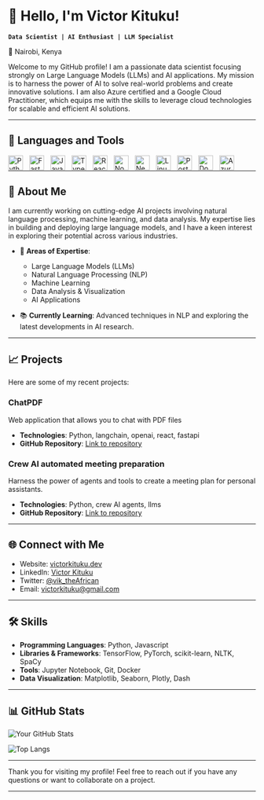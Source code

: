 # 👋 Hello, I'm Victor Kituku!

**`Data Scientist | AI Enthusiast | LLM Specialist`**

📍 Nairobi, Kenya

Welcome to my GitHub profile! I am a passionate data scientist focusing strongly on Large Language Models (LLMs) and AI applications. My mission is to harness the power of AI to solve real-world problems and create innovative solutions. I am also Azure certified and a Google Cloud Practitioner, which equips me with the skills to leverage cloud technologies for scalable and efficient AI solutions.

---

## 🧰 Languages and Tools

<img align="left" alt="Python" width="30px" style="padding-right:10px;" src="https://cdn.jsdelivr.net/gh/devicons/devicon/icons/python/python-plain.svg" />
<img align="left" alt="FastAPI" width="30px" style="padding-right:10px;" src="https://cdn.jsdelivr.net/gh/devicons/devicon@latest/icons/fastapi/fastapi-original.svg" />
<img align="left" alt="JavaScript" width="30px" style="padding-right:10px;" src="https://cdn.jsdelivr.net/gh/devicons/devicon/icons/javascript/javascript-plain.svg" />
<img align="left" alt="TypeScript" width="30px" style="padding-right:10px;" src="https://cdn.jsdelivr.net/gh/devicons/devicon/icons/typescript/typescript-plain.svg" />
<img align="left" alt="React" width="30px" style="padding-right:10px;" src="https://cdn.jsdelivr.net/gh/devicons/devicon/icons/react/react-original.svg" />
<img align="left" alt="NodeJS" width="30px" style="padding-right:10px;" src="https://cdn.jsdelivr.net/gh/devicons/devicon/icons/nodejs/nodejs-original.svg" />
<img align="left" alt="Next.js" width="30px" style="padding-right:10px;" src="https://cdn.jsdelivr.net/gh/devicons/devicon@latest/icons/nextjs/nextjs-original-wordmark.svg" />
<img align="left" alt="Linux" width="30px" style="padding-right:10px;" src="https://cdn.jsdelivr.net/gh/devicons/devicon/icons/linux/linux-original.svg" />
<img align="left" alt="Postgresql" width="30px" style="padding-right:10px;" src="https://cdn.jsdelivr.net/gh/devicons/devicon@latest/icons/postgresql/postgresql-original-wordmark.svg" />
<img align="left" alt="Docker" width="30px" style="padding-right:10px;" src="https://cdn.jsdelivr.net/gh/devicons/devicon@latest/icons/docker/docker-original-wordmark.svg" />
<img align="left" alt="Azure" width="30px" style="padding-right:10px;" src="https://cdn.jsdelivr.net/gh/devicons/devicon@latest/icons/azure/azure-original.svg" />


<br />

---

## 🧠 About Me

I am currently working on cutting-edge AI projects involving natural language processing, machine learning, and data analysis. My expertise lies in building and deploying large language models, and I have a keen interest in exploring their potential across various industries.

- 🌟 **Areas of Expertise**:
  - Large Language Models (LLMs)
  - Natural Language Processing (NLP)
  - Machine Learning
  - Data Analysis & Visualization
  - AI Applications

- 📚 **Currently Learning**: Advanced techniques in NLP and exploring the latest developments in AI research.

---

## 📈 Projects

Here are some of my recent projects:

### ChatPDF
Web application that allows you to chat with PDF files
- **Technologies**: Python, langchain, openai, react, fastapi
- **GitHub Repository**: [Link to repository](https://github.com/vicKituku/chatpdf-fastapi-react-tailwind)

### Crew AI automated meeting preparation
Harness the power of agents and tools to create a meeting plan for personal assistants.
- **Technologies**: Python, crew AI agents, llms
- **GitHub Repository**: [Link to repository](https://github.com/vicKituku/crewai-demo)

---

## 🌐 Connect with Me

- Website: [victorkituku.dev](https://www.victorkituku.dev)
- LinkedIn: [Victor Kituku](https://www.linkedin.com/in/victor-kituku/)
- Twitter: [@vik_theAfrican](https://x.com/vik_theAfrican)
- Email: [victorkituku@gmail.com](mailto:youremail@example.com)

---

## 🛠️ Skills

- **Programming Languages**: Python, Javascript
- **Libraries & Frameworks**: TensorFlow, PyTorch, scikit-learn, NLTK, SpaCy
- **Tools**: Jupyter Notebook, Git, Docker
- **Data Visualization**: Matplotlib, Seaborn, Plotly, Dash

---

## 📊 GitHub Stats

![Your GitHub Stats](https://github-readme-stats.vercel.app/api?username=yourusername&show_icons=true&theme=radical)

![Top Langs](https://github-readme-stats.vercel.app/api/top-langs/?username=yourusername&layout=compact&theme=radical)

---

Thank you for visiting my profile! Feel free to reach out if you have any questions or want to collaborate on a project.

---

